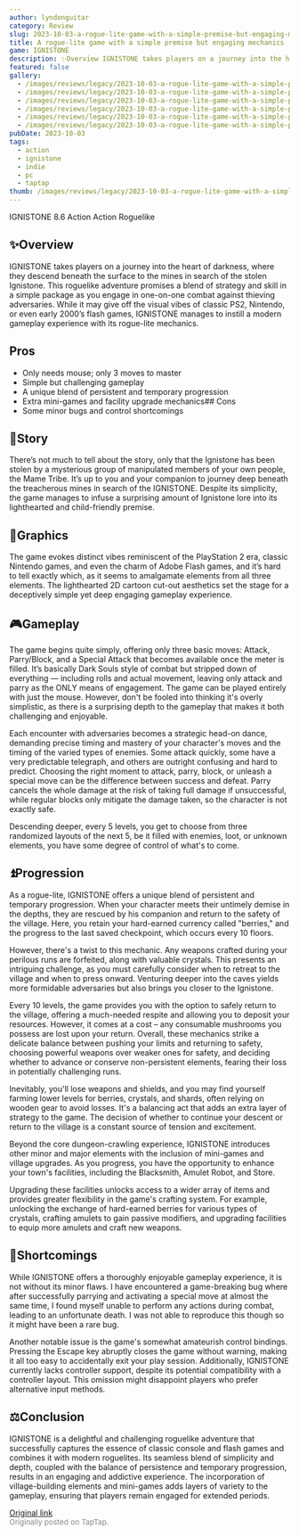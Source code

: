 ```yaml
---
author: lyndonguitar
category: Review
slug: 2023-10-03-a-rogue-lite-game-with-a-simple-premise-but-engaging-mechanics-full-review-ignistone
title: A rogue-lite game with a simple premise but engaging mechanics | Full Review - IGNISTONE
game: IGNISTONE
description: ✨Overview IGNISTONE takes players on a journey into the heart of darkness, where they descend beneath the surface to the mines in search of the stolen Ignistone. This roguelike adventure promises a blend of strategy and skill in a simple package as you engage in one-on-one combat against thieving adversaries. While it may give off the visual vibes of classic PS2, Nintendo, or even early 2000’s flash games, IGNISTONE manages to instill a modern gameplay experience with its rogue-lite mechanics.
featured: false
gallery:
  - /images/reviews/legacy/2023-10-03-a-rogue-lite-game-with-a-simple-premise-but-engaging-mechanics--full-review---ignistone-0.avif
  - /images/reviews/legacy/2023-10-03-a-rogue-lite-game-with-a-simple-premise-but-engaging-mechanics--full-review---ignistone-1.avif
  - /images/reviews/legacy/2023-10-03-a-rogue-lite-game-with-a-simple-premise-but-engaging-mechanics--full-review---ignistone-2.avif
  - /images/reviews/legacy/2023-10-03-a-rogue-lite-game-with-a-simple-premise-but-engaging-mechanics--full-review---ignistone-3.avif
  - /images/reviews/legacy/2023-10-03-a-rogue-lite-game-with-a-simple-premise-but-engaging-mechanics--full-review---ignistone-4.avif
  - /images/reviews/legacy/2023-10-03-a-rogue-lite-game-with-a-simple-premise-but-engaging-mechanics--full-review---ignistone-5.avif
pubDate: 2023-10-03
tags:
  - action
  - ignistone
  - indie
  - pc
  - taptap
thumb: /images/reviews/legacy/2023-10-03-a-rogue-lite-game-with-a-simple-premise-but-engaging-mechanics--full-review---ignistone-0.avif
---
```


IGNISTONE
8.6
Action
Action Roguelike


## ✨Overview
IGNISTONE takes players on a journey into the heart of darkness, where they descend beneath the surface to the mines in search of the stolen Ignistone. This roguelike adventure promises a blend of strategy and skill in a simple package as you engage in one-on-one combat against thieving adversaries. While it may give off the visual vibes of classic PS2, Nintendo, or even early 2000’s flash games, IGNISTONE manages to instill a modern gameplay experience with its rogue-lite mechanics.




## Pros
- Only needs mouse; only 3 moves to master
- Simple but challenging gameplay
- A unique blend of persistent and temporary progression
- Extra mini-games and facility upgrade mechanics## Cons
- Some minor bugs and control shortcomings



## 📖Story
There’s not much to tell about the story, only that the Ignistone has been stolen by a mysterious group of manipulated members of your own people, the Mame Tribe. It’s up to you and your companion to journey deep beneath the treacherous mines in search of the IGNISTONE. Despite its simplicity, the game manages to infuse a surprising amount of Ignistone lore into its lighthearted and child-friendly premise.


## 🎨Graphics
The game evokes distinct vibes reminiscent of the PlayStation 2 era, classic Nintendo games, and even the charm of Adobe Flash games, and it’s hard to tell exactly which, as it seems to amalgamate elements from all three elements. The lighthearted 2D cartoon cut-out aesthetics set the stage for a deceptively simple yet deep engaging gameplay experience.


## 🎮Gameplay
The game begins quite simply, offering only three basic moves: Attack, Parry/Block, and a Special Attack that becomes available once the meter is filled. It’s basically Dark Souls style of combat but stripped down of everything — including rolls and actual movement, leaving only attack and parry as the ONLY means of engagement. The game can be played entirely with just the mouse. However, don't be fooled into thinking it's overly simplistic, as there is a surprising depth to the gameplay that makes it both challenging and enjoyable.

Each encounter with adversaries becomes a strategic head-on dance, demanding precise timing and mastery of your character's moves and the timing of the varied types of enemies. Some attack quickly, some have a very predictable telegraph, and others are outright confusing and hard to predict. Choosing the right moment to attack, parry, block, or unleash a special move can be the difference between success and defeat. Parry cancels the whole damage at the risk of taking full damage if unsuccessful, while regular blocks only mitigate the damage taken, so the character is not exactly safe.

Descending deeper, every 5 levels, you get to choose from three randomized layouts of the next 5, be it filled with enemies, loot, or unknown elements, you have some degree of control of what's to come.


## ⏫Progression
As a rogue-lite, IGNISTONE offers a unique blend of persistent and temporary progression. When your character meets their untimely demise in the depths, they are rescued by his companion and return to the safety of the village. Here, you retain your hard-earned currency called "berries," and the progress to the last saved checkpoint, which occurs every 10 floors.

However, there's a twist to this mechanic. Any weapons crafted during your perilous runs are forfeited, along with valuable crystals. This presents an intriguing challenge, as you must carefully consider when to retreat to the village and when to press onward. Venturing deeper into the caves yields more formidable adversaries but also brings you closer to the Ignistone.

Every 10 levels, the game provides you with the option to safely return to the village, offering a much-needed respite and allowing you to deposit your resources. However, it comes at a cost – any consumable mushrooms you possess are lost upon your return.  Overall, these mechanics strike a delicate balance between pushing your limits and returning to safety, choosing powerful weapons over weaker ones for safety, and deciding whether to advance or conserve non-persistent elements, fearing their loss in potentially challenging runs.

Inevitably, you'll lose weapons and shields, and you may find yourself farming lower levels for berries, crystals, and shards, often relying on wooden gear to avoid losses. It's a balancing act that adds an extra layer of strategy to the game. The decision of whether to continue your descent or return to the village is a constant source of tension and excitement.

Beyond the core dungeon-crawling experience, IGNISTONE introduces other minor and major elements with the inclusion of mini-games and village upgrades. As you progress, you have the opportunity to enhance your town's facilities, including the Blacksmith, Amulet Robot, and Store.

Upgrading these facilities unlocks access to a wider array of items and provides greater flexibility in the game's crafting system. For example, unlocking the exchange of hard-earned berries for various types of crystals, crafting amulets to gain passive modifiers, and upgrading facilities to equip more amulets and craft new weapons.


## 🚧Shortcomings
While IGNISTONE offers a thoroughly enjoyable gameplay experience, it is not without its minor flaws. I have encountered a game-breaking bug where after successfully parrying and activating a special move at almost the same time, I found myself unable to perform any actions during combat, leading to an unfortunate death. I was not able to reproduce this though so it might have been a rare bug.

Another notable issue is the game's somewhat amateurish control bindings. Pressing the Escape key abruptly closes the game without warning, making it all too easy to accidentally exit your play session. Additionally, IGNISTONE currently lacks controller support, despite its potential compatibility with a controller layout. This omission might disappoint players who prefer alternative input methods.


## ⚖️Conclusion
IGNISTONE is a delightful and challenging roguelike adventure that successfully captures the essence of classic console and flash games and combines it with modern roguelites. Its seamless blend of simplicity and depth, coupled with the balance of persistence and temporary progression, results in an engaging and addictive experience. The incorporation of village-building elements and mini-games adds layers of variety to the gameplay, ensuring that players remain engaged for extended periods.

[Original link](https://www.taptap.io/post/6384256)<br><span style="font-size: 0.95em; color: #888;">Originally posted on TapTap.</span>